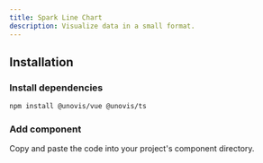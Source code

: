 ```yaml
---
title: Spark Line Chart
description: Visualize data in a small format.
---
```


<ComponentPreview name="SparkLineChart" />

## Installation

<Steps>

### Install dependencies

```bash
npm install @unovis/vue @unovis/ts
```

### Add component

Copy and paste the code into your project's component directory.

<ComponentCode name="SparkLineChart" type="ui" />

</Steps>
